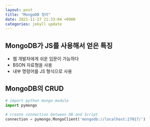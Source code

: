 ```yaml
---
layout: post
title: "MongoDB 정리"
date: 2021-11-27 21:33:04 +0900
categories: jekyll update
---
```



## MongoDB가 JS를 사용해서 얻은 특징

- 웹 개발자에게 쉬운 입문이 가능하다
- BSON 자료형을 사용
- 내부 명령어를 JS 형식으로 사용

## MongoDB의 CRUD 

```python
# import python mongo module
import pymongo

# create connection between DB and Script
connection = pymongo.MongoClient('mongodb://localhost:27017/')
